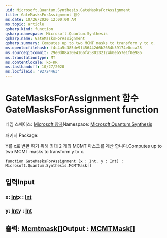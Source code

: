 ```yaml
---
uid: Microsoft.Quantum.Synthesis.GateMasksForAssignment
title: GateMasksForAssignment 함수
ms.date: 10/26/2020 12:00:00 AM
ms.topic: article
qsharp.kind: function
qsharp.namespace: Microsoft.Quantum.Synthesis
qsharp.name: GateMasksForAssignment
qsharp.summary: Computes up to two MCMT masks to transform y to x.
ms.openlocfilehash: f4c4a5c385de9f456442d6b2654b59174e0cca28
ms.sourcegitcommit: 29e0d88a30e4166fa580132124b0eb57e1f0e986
ms.translationtype: MT
ms.contentlocale: ko-KR
ms.lasthandoff: 10/27/2020
ms.locfileid: "92724463"
---
```

# <a name="gatemasksforassignment-function"></a><span data-ttu-id="b4c3b-102">GateMasksForAssignment 함수</span><span class="sxs-lookup"><span data-stu-id="b4c3b-102">GateMasksForAssignment function</span></span>

<span data-ttu-id="b4c3b-103">네임 스페이스: [Microsoft 양자](xref:Microsoft.Quantum.Synthesis)</span><span class="sxs-lookup"><span data-stu-id="b4c3b-103">Namespace: [Microsoft.Quantum.Synthesis](xref:Microsoft.Quantum.Synthesis)</span></span>

<span data-ttu-id="b4c3b-104">패키지 [](https://nuget.org/packages/)</span><span class="sxs-lookup"><span data-stu-id="b4c3b-104">Package: [](https://nuget.org/packages/)</span></span>


<span data-ttu-id="b4c3b-105">Y를 x로 변환 하기 위해 최대 2 개의 MCMT 마스크를 계산 합니다.</span><span class="sxs-lookup"><span data-stu-id="b4c3b-105">Computes up to two MCMT masks to transform y to x.</span></span>

```qsharp
function GateMasksForAssignment (x : Int, y : Int) : Microsoft.Quantum.Synthesis.MCMTMask[]
```


## <a name="input"></a><span data-ttu-id="b4c3b-106">입력</span><span class="sxs-lookup"><span data-stu-id="b4c3b-106">Input</span></span>

### <a name="x--int"></a><span data-ttu-id="b4c3b-107">x: [Int](xref:microsoft.quantum.lang-ref.int)</span><span class="sxs-lookup"><span data-stu-id="b4c3b-107">x : [Int](xref:microsoft.quantum.lang-ref.int)</span></span>




### <a name="y--int"></a><span data-ttu-id="b4c3b-108">y: [Int](xref:microsoft.quantum.lang-ref.int)</span><span class="sxs-lookup"><span data-stu-id="b4c3b-108">y : [Int](xref:microsoft.quantum.lang-ref.int)</span></span>





## <a name="output--mcmtmask"></a><span data-ttu-id="b4c3b-109">출력: [Mcmtmask](xref:Microsoft.Quantum.Synthesis.MCMTMask)[]</span><span class="sxs-lookup"><span data-stu-id="b4c3b-109">Output : [MCMTMask](xref:Microsoft.Quantum.Synthesis.MCMTMask)[]</span></span>


